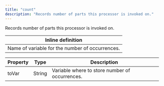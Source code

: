 ```yaml
---
title: "count"
description: "Records number of parts this processor is invoked on."
---
```

Records number of parts this processor is invoked on.

| Inline definition |
| -------- |
| Name of variable for the number of occurrences. |


| Property | Type | Description |
| ------- | ------- | -------- |
| toVar | String | Variable where to store number of occurrences. |

